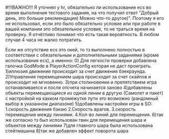 #!!!ВАЖНО!!!
Я уточнял у hr, обязательно ли использование ecs во время выполнения тестового задания, на что получил ответ "Добрый день, это больше рекомендация) Можно что-то другое)". Поэтому я его не использовал, если это было обязательно условие или при работе в вашей компании это обязательное условие, то не траться время на проверку. Я отчётливо понимал что есть такая вероятность. В любом случае 4 часа не жалко потратить.

Если же отсутствие ecs это окей, то тз выполнено полностью в соответствии с обязательным и дополнительными заданиями (кроме использования ecs), а именно: 0) Для легкости проверки добавлена галочка GodMode в PlayerActionConfig которая не даст проиграть. 1)иллюзия движения происходит за счет движения бэекраунда. 2)Управления перемещением шара происходит за счет скайпов и происходит не мгновенно. 3)при столкновении и препятствием игра останавливается и после отсчета начинается заново 4)добавлены объекты перемещающиеся из одной линии в другую (Самолет и пакет) с настройкой на какком промежутке пути это возможно (рандомный выбор в указанном диапазоне) 5)добавлены настройки игры в SO: 1.скорость движения бэкаю 2.Скорость врагов. 3.скорость перемещения между линиями. 4.Кол-во линий для перемещения. 6)так же согласно тз был использован твин для перемещения шара и объектов между линиями 7)для главного шара была использована стейтмашина 8)так же добавлен эффект поворота шара